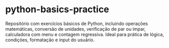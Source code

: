 # python-basics-practice
Repositório com exercícios básicos de Python, incluindo operações matemáticas, conversão de unidades, verificação de par ou ímpar, calculadora com menu e contagem regressiva. Ideal para prática de lógica, condições, formatação e input do usuário.
